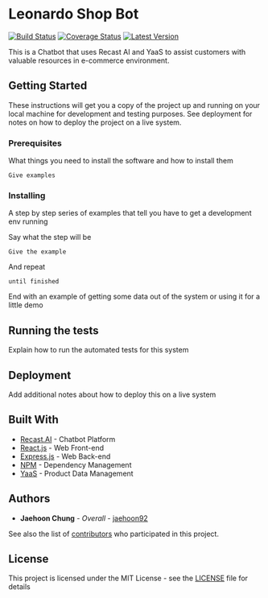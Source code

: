 # Leonardo Shop Bot

[![Build Status](https://img.shields.io/travis/InnovaitonDev/leonardo-shop-bot.svg?style=flat-square)](https://travis-ci.org/InnovaitonDev/PHP-DI)
[![Coverage Status](https://img.shields.io/coveralls/InnovaitonDev/master.svg?style=flat-square)](https://coveralls.io/r/InnovaitonDev/PHP-DI?branch=master)
[![Latest Version](https://img.shields.io/github/release/InnovaitonDev/leonardo-shop-bot.svg?style=flat-square)](https://github.com/InnovaitonDev/leonardo-shop-bot/releases)

This is a Chatbot that uses Recast AI and YaaS to assist customers with valuable resources in e-commerce environment.

## Getting Started

These instructions will get you a copy of the project up and running on your local machine for development and testing purposes. See deployment for notes on how to deploy the project on a live system.

### Prerequisites

What things you need to install the software and how to install them

```
Give examples
```

### Installing

A step by step series of examples that tell you have to get a development env running

Say what the step will be

```
Give the example
```

And repeat

```
until finished
```

End with an example of getting some data out of the system or using it for a little demo

## Running the tests

Explain how to run the automated tests for this system

## Deployment

Add additional notes about how to deploy this on a live system

## Built With

* [Recast.AI](https://recast.ai/) - Chatbot Platform
* [React.js](https://reactjs.org/) - Web Front-end
* [Express.js](https://expressjs.com/) - Web Back-end
* [NPM](https://www.npmjs.com/) - Dependency Management
* [YaaS](https://www.yaas.io/) - Product Data Management

## Authors

* **Jaehoon Chung** - *Overall* - [jaehoon92](https://github.com/jaehoon92)

See also the list of [contributors](https://github.com/InnovaitonDev/leonardo-shop-bot/contributors) who participated in this project.

## License

This project is licensed under the MIT License - see the [LICENSE](LICENSE) file for details
